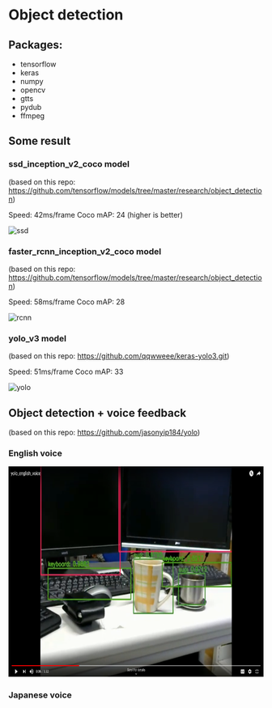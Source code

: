 # Object detection
## Packages:
- tensorflow
- keras
- numpy
- opencv
- gtts
- pydub
- ffmpeg

## Some result
### ssd_inception_v2_coco model
(based on this repo: https://github.com/tensorflow/models/tree/master/research/object_detection)

Speed: 42ms/frame   Coco mAP: 24 (higher is better)

![ssd](https://github.com/giangnn-bkace/object_detection/blob/master/images/ssd.gif)

### faster_rcnn_inception_v2_coco model
(based on this repo: https://github.com/tensorflow/models/tree/master/research/object_detection)

Speed: 58ms/frame   Coco mAP: 28

![rcnn](https://github.com/giangnn-bkace/object_detection/blob/master/images/faster_rcnn.gif)

### yolo_v3 model
(based on this repo: https://github.com/qqwweee/keras-yolo3.git)

Speed: 51ms/frame   Coco mAP: 33

![yolo](https://github.com/giangnn-bkace/object_detection/blob/master/images/yolo.gif)


## Object detection + voice feedback
(based on this repo: https://github.com/jasonyip184/yolo)

### English voice
[![English](https://github.com/giangnn-bkace/object_detection/blob/master/images/youtube.png)](https://www.youtube.com/watch?v=cvu1Vgda4_w)

### Japanese voice
